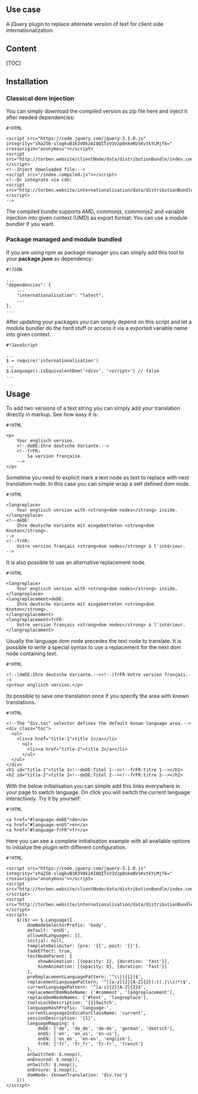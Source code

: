 <!-- !/usr/bin/env markdown
-*- coding: utf-8 -*- -->

<!-- region header
Copyright Torben Sickert 16.12.2012

License
-------

This library written by Torben Sickert stand under a creative commons naming
3.0 unported license. see http://creativecommons.org/licenses/by/3.0/deed.de
endregion -->

<!--|deDE:Einsatz-->
<!--|frFR:Utilisier-->
Use case
--------

A jQuery plugin to replace alternate version of text for client side
internationalization.
<!--deDE:
    Ein jQuery-Plugin zum klientseitigem Ersetzten von verschiedenen
    Textversionen. Perfekt für die Internationalisierung Ihres Webprojekts.
-->
<!--frFR:
    Un plugin jQuery pour remplacer version alternative de texte pour le côté
    client l'internationalisation.
-->

<!--|deDE:Inhalt-->
Content
-------

<!--Place for automatic generated table of contents.-->
[TOC]

<!--|deDE:Installation-->
Installation
------------

<!--|deDE:Klassische Dom-Integration-->
### Classical dom injection

You can simply download the compiled version as zip file here and inject it
after needed dependencies:
<!--deDE:
    Du kannst einfach das Plugin als Zip-Archiv herunterladen und per
    Script-Tag in deine Webseite integrieren:
-->

    #!HTML

    <script src="https://code.jquery.com/jquery-3.1.0.js" integrity="sha256-slogkvB1K3VOkzAI8QITxV3VzpOnkeNVsKvtkYLMjfk=" crossorigin="anonymous"></script>
    <script src="http://torben.website/clientNode/data/distributionBundle/index.compiled.js"></script>
    <!--Inject downloaded file:-->
    <script src="/index.compiled.js"></script>
    <!--Or integrate via cdn:
    <script src="http://torben.website/internationalisation/data/distributionBundle/index.compiled.js"></script>
    -->

The compiled bundle supports AMD, commonjs, commonjs2 and variable injection
into given context (UMD) as export format: You can use a module bundler if you
want.
<!--deDE:
    Das kompilierte Bundle unterstützt AMD, commonjs, commonjs2 und
    Variable-Injection in den gegebenen Context (UMD) als Export-Format:
    Dadurch können verschiedene Module-Bundler genutzt werden.
-->

<!--|deDE:Paket-Management und Modul-Komposition-->
### Package managed and module bundled

If you are using npm as package manager you can simply add this tool to your
**package.json** as dependency:
<!--deDE:
    Nutzt du npm als Paket-Manager, dann solltest du einfach deine
    <strong>package.json</strong> erweitern:
-->

    #!JSON

    ...
    "dependencies": {
        ...
        "internationalisation": "latest",
        ...
    },
    ...

After updating your packages you can simply depend on this script and let
a module bundler do the hard stuff or access it via a exported variable name
into given context.
<!--deDE:
    Nach einem Update deiner Pakete kannst du dieses Plugin einfach in deine
    JavaScript-Module importieren oder die exportierte Variable im gegebenen
    Context referenzieren.
-->

    #!JavaScript

    ...
    $ = require('internationalisation')
    ...
    $.Language().isEquivalentDom('<div>', '<script>') // false
    ...

<!--|deDE:Verwendung-->
<!--|frFR:Demande-->
Usage
-----

To add two versions of a text string you can simply add your translation
directly in markup. See how easy it is:
<!--deDE:
    Um zwei Sprachversionen eines Text Knotens im Markup anzubieten müssen
    einfach nur per Kommentar alternative Versionen hinter dem zu übersetzenden
    String gesetzt werden.
-->
<!--frFR:
    Doit offrir deux versions linguistiques d'un nœud de texte dans la balise
    facile à traduire que par Commentez versions alternatives derrière le
    Chaîne à être réglé.
-->

<!--showExample-->

    #!HTML

    <p>
        Your englisch version.
        <!--deDE:Ihre deutsche Variante.-->
        <!--frFR:
            Sa version française.
        -->
    </p>

Sometime you need to explicit mark a text node as text to replace with next
translation node. In this case you can simple wrap a self defined dom node.
<!--deDE:
    Manchmal muss man Textknoten explizit als übersetzbar markieren, da sie
    beispielsweise selbst aus mehr als nur einem Knoten bestehen. In solchen
    Fällen kann einfach ein selbst definierter DOM-Knoten ummantelt werden.
-->
<!--frFR:
    Parfois, vous devez sélectionner explicitement les nœuds de texte comme
    traduisible, car ils Ainsi, même consister en plus d'un noeud. dans ce Cas
    peuvent être facilement enveloppé d'un noeud DOM auto-défini.
-->

<!--showExample-->

    #!HTML

    <langreplace>
        Your englisch version with <strong>dom nodes</strong> inside.
    </langreplace>
    <!--deDE:
        Ihre deutsche Variante mit eingebetteten <strong>dom Knoten</strong>.
    -->
    <!--frFR:
        Votre version français <strong>dom nodes</strong> à l'intérieur.
    -->

It is also possible to use an alternative replacement node.
<!--deDE:Man kann auch einen alternative Ersetzungsknoten einsetzten.-->
<!--frFR:
    Donc, il est possible d'utiliser alternative à nœud de remplacement.
-->

<!--showExample-->

    #!HTML

    <langreplace>
        Your englisch version with <strong>dom nodes</strong> inside.
    </langreplace>
    <langreplacement>deDE:
        Ihre deutsche Variante mit eingebetteten <strong>dom Knoten</strong>.
    </langreplacement>
    <langreplacement>frFR:
        Votre version français <strong>dom nodes</strong> à l'intérieur.
    </langreplacement>

Usually the language dom node precedes the text node to translate. It is
possible to write a special syntax to use a replacement for the next dom node
containing text.
<!--deDE:
    Normalerweise folgt der Sprach-DOM-Knoten auf den Textknoten der übersetzt
    werden soll. Es ist mit einer speziellen Syntax möglich einen
    Sprach-DOM-Knoten für den darauf folgenden DOM-Knoten anzuwenden.
-->
<!--frFR:
    Normalement, le nœud DOM voix suit le nœud de texte de la traduction
    devrait être. Il est doté d'une syntaxe spéciale possible une Nœud voix Dom
    pour le nœud DOM prochaine à utiliser.
-->

<!--showExample-->

    #!HTML

    <!--|deDE:Ihre deutsche Variante.--><!--|frFR:Votre version français.-->
    <p>Your englisch version.</p>

Its possible to save one translation once if you specify the area with known
translations.
<!--deDE:
    Es ist möglich eine Übersetzung an nur einem Ort zu speichern, sofern der
    Bereich mit bekannten Übersetzungen markiert wird.
-->
<!--frFR:
    Il est possible d'enregistrer une traduction en un seul endroit, à moins
    que le Région est marquée avec des traductions connues.
-->

<!--showExample-->

    #!HTML

    <!--The "div.toc" selector defines the default known language area.-->
    <div class="toc">
      <ul>
        <li><a href="title-1">title 1</a></li>
          <ul>
            <li><a href="title-2">title 2</a></li>
          </ul>
      </ul>
    </div>
    <h1 id="title-1">title 1<!--deDE:Titel 1--><!--frFR:titre 1--></h1>
    <h2 id="title-2">title 2<!--deDE:Titel 2--><!--frFR:titre 2--></h2>

With the below initialisation you can simple add this links everywhere in your
page to switch language. On click you will switch the current language
interactively. Try it by yourself:
<!--deDE:
    Mit der unten aufgezeigten Konfiguration können Sie einfach folgenden Links
    an beliebiger Stelle im Markup plazieren. Beim Klicken auf die
    Sprach-Wechsel-Links wird die Sprache Ihrer Webseite entsprechend
    angepasst. Versuchen Sie selbst:
-->
<!--frFR:
    Avec la configuration au-dessous, vous pouvez simplement identifié les
    liens suivants placer n'importe où dans le balisage. Lorsque vous cliquez
    sur l' Langue échange de liens est la langue de votre site en conséquence
    ajustée. Essayez par vous-même:
-->

<!--showExample-->

    #!HTML

    <a href="#language-deDE">de</a>
    <a href="#language-enUS">en</a>
    <a href="#language-frFR">fr</a>

Here you can see a complete initialisation example with all available options
to initialize the plugin with different configuration.
<!--deDE:
    Hier können Sie ein Komplettbeispiel der Initialisierung sehen und alle
    verfügbaren Optionen betrachten, um das Plugin in verschiedenen
    Konfigurationen zu verwenden.
-->
<!--frFR:
    Ici vous pouvez voir toutes les options disponibles pour le plug-in
    différentes configurations pour initialiser.
-->

    #!HTML

    <script src="https://code.jquery.com/jquery-3.1.0.js" integrity="sha256-slogkvB1K3VOkzAI8QITxV3VzpOnkeNVsKvtkYLMjfk=" crossorigin="anonymous"></script>
    <script src="http://torben.website/clientNode/data/distributionBundle/index.compiled.js"></script>
    <script src="http://torben.website/internationalisation/data/distributionBundle/index.compiled.js"></script>
    <script>
        $(($) => $.Language({
            domNodeSelectorPrefix: 'body',
            default: 'enUS',
            allowedLanguages: [],
            initial: null,
            templateDelimiter: {pre: '{{', post: '}}'},
            fadeEffect: true,
            textNodeParent: {
                showAnimation: [{opacity: 1}, {duration: 'fast'}],
                hideAnimation: [{opacity: 0}, {duration: 'fast'}]
            },
            preReplacementLanguagePattern: '^\\|({1})$',
            replacementLanguagePattern: '^([a-z]{2}[A-Z]{2}):((.|\\s)*)$',
            currentLanguagePattern: '^[a-z]{2}[A-Z]{2}$',
            replacementDomNodeName: ['#comment', 'langreplacement'],
            replaceDomNodeNames: ['#text', 'langreplace'],
            toolsLockDescription: '{1}Switch',
            languageHashPrefix: 'language-',
            currentLanguageIndicatorClassName: 'current',
            sessionDescription: '{1}',
            languageMapping: {
                deDE: ['de', 'de_de', 'de-de', 'german', 'deutsch'],
                enUS: ['en', 'en_us', 'en-us'],
                enEN: ['en_en', 'en-en', 'english'],
                frFR: ['fr', 'fr_fr', 'fr-fr', 'french']
            },
            onSwitched: $.noop(),
            onEnsured: $.noop(),
            onSwitch: $.noop(),
            onEnsure: $.noop(),
            domNode: {knownTranslation: 'div.toc'}
        }))
    </script>

<!-- region modline
vim: set tabstop=4 shiftwidth=4 expandtab:
vim: foldmethod=marker foldmarker=region,endregion:
endregion -->
